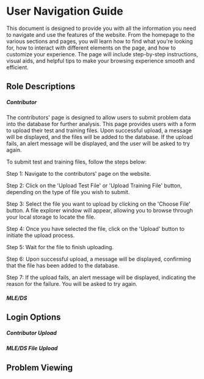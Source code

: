 # User Navigation Guide
This document is designed to provide you with all the information you need to navigate and use the features of the website. From the homepage to the various sections and pages, you will learn how to find what you're looking for, how to interact with different elements on the page, and how to customize your experience. The page will include step-by-step instructions, visual aids, and helpful tips to make your browsing experience smooth and efficient.
## Role Descriptions


##### Contributor 
The contributors' page is designed to allow users to submit problem data into the database for further analysis. This page provides users with a form to upload their test and training files. Upon successful upload, a message will be displayed, and the files will be added to the database. If the upload fails, an alert message will be displayed, and the user will be asked to try again.

To submit test and training files, follow the steps below:

Step 1: Navigate to the contributors' page on the website.

Step 2: Click on the 'Upload Test File' or 'Upload Training File' button, depending on the type of file you wish to submit.

Step 3: Select the file you want to upload by clicking on the 'Choose File' button. A file explorer window will appear, allowing you to browse through your local storage to locate the file.

Step 4: Once you have selected the file, click on the 'Upload' button to initiate the upload process.

Step 5: Wait for the file to finish uploading. 

Step 6: Upon successful upload, a message will be displayed, confirming that the file has been added to the database.

Step 7: If the upload fails, an alert message will be displayed, indicating the reason for the failure. You will be asked to try again.

##### MLE/DS


## Login Options 


##### Contributor Upload 

##### MLE/DS File Upload 

## Problem Viewing 

